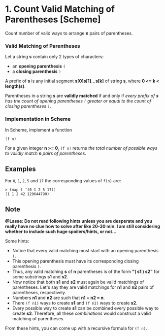 # 1. Count Valid Matching of Parentheses [Scheme]

Count number of valid ways to arrange **n** pairs of parentheses.

### Valid Matching of Parentheses

Let a string **s** contain only 2 types of characters:
* an **opening parenthesis** `(`
* a **closing parenthesis** `)`

A prefix of **s** is any initial segment **s[0]s[1]...s[k]** of string **s**, where **0 <= k < length(s)**.

Parentheses in a string **s** are **validly matched** if and only if
*every prefix of **s** has the count of opening parentheses `(` greater or equal to the count of closing parentheses `)`*.

### Implementation in Scheme

In Scheme, implement a function
```scheme
(f n)
``` 
For a given integer **n >= 0**, `(f n)` returns *the total number of possible ways to validly match **n** pairs of parentheses*.

## Examples
For `0`, `1`, `2`, `5` and `17` the corresponding values of `f(n)` are:
```
> (map f '(0 1 2 5 17))
(1 1 2 42 129644790)
```

## Note

**@Lasse: Do not read following hints unless you are desperate and you really have no clue how to solve after like 20-30 min.
I am still considering whether to include such huge spoilers/hints, or not...**

Some hints:
* Notice that every valid matching must start with an opening parenthesis `(`.
* This opening parenthesis must have its corresponding closing parenthesis `)`.
* Thus, any valid matching **s** of **n** parentheses is of the form **"( s1 ) s2"** for some substrings **s1** and **s2**.
* Now notice that both **s1** and **s2** must again be valid matchings of parentheses.
Let's say they are valid matchings for **n1** and **n2** pairs of parentheses, respectively.
* Numbers **n1** and **n2** are such that **n1 + n2 = n**.
* There `(f n1)` ways to create **s1** and `(f n2)` ways to create **s2**.
* Every possible way to create **s1**  can be combined every possible way to create **s2**.
Therefore, all these *combinations* would construct a valid matching of parentheses.

From these hints, you can come up with a recursive formula for `(f n)`.
